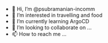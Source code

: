 - 👋 Hi, I’m @psubramanian-incomm
- 👀 I’m interested in travelling and food
- 🌱 I’m currently learning ArgoCD
- 💞️ I’m looking to collaborate on ...
- 📫 How to reach me ...

<!---
psubramanian-incomm/psubramanian-incomm is a ✨ special ✨ repository because its `README.md` (this file) appears on your GitHub profile.
You can click the Preview link to take a look at your changes.
--->
